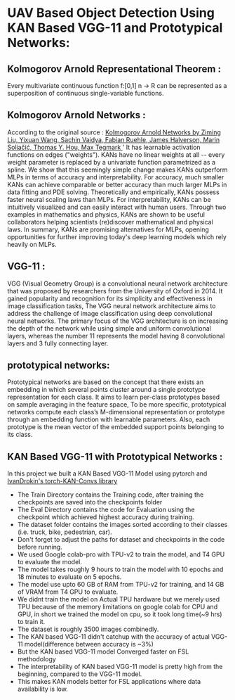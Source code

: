 # UAV Based Object Detection Using KAN Based VGG-11 and Prototypical Networks:

## Kolmogorov Arnold Representational Theorem : 
Every multivariate continuous function f:[0,1] n → R can be represented as a superposition of continuous single-variable functions.

## Kolmogorov Arnold Networks :
According to the original source : [Kolmogorov Arnold Networks by Ziming Liu, Yixuan Wang, Sachin Vaidya, Fabian Ruehle, James Halverson, Marin Soljačić, Thomas Y. Hou, Max Tegmark ](https://arxiv.org/abs/2404.19756)' It has learnable activation functions on edges ("weights"). KANs have no linear weights at all -- every weight parameter is replaced by a univariate function parametrized as a spline. We show that this seemingly simple change makes KANs outperform MLPs in terms of accuracy and interpretability. For accuracy, much smaller KANs can achieve comparable or better accuracy than much larger MLPs in data fitting and PDE solving. Theoretically and empirically, KANs possess faster neural scaling laws than MLPs. For interpretability, KANs can be intuitively visualized and can easily interact with human users. Through two examples in mathematics and physics, KANs are shown to be useful collaborators helping scientists (re)discover mathematical and physical laws. In summary, KANs are promising alternatives for MLPs, opening opportunities for further improving today's deep learning models which rely heavily on MLPs. 


## VGG-11 :
VGG (Visual Geometry Group) is a convolutional neural network architecture that was proposed by researchers from the University of Oxford in 2014. It gained popularity and recognition for its simplicity and effectiveness in image classification tasks, The VGG neural network architecture aims to address the challenge of image classification using deep convolutional neural networks. The primary focus of the VGG architecture is on increasing the depth of the network while using simple and uniform convolutional layers, whereas the number 11 represents the model having 8 convolutional layers and 3 fully connecting layer.

## prototypical networks:
Prototypical networks are based on the concept that there exists an embedding in which several points cluster around a single prototype representation for each class. It aims to learn per-class prototypes based on sample averaging in the feature space, To be more specific, prototypical networks compute each class’s M-dimensional representation or prototype through an embedding function with learnable parameters. Also, each prototype is the mean vector of the embedded support points belonging to its class.

## KAN Based VGG-11 with Prototypical Networks :
In this project we built a KAN Based VGG-11 Model using pytorch and [IvanDrokin's torch-KAN-Convs library](https://github.com/IvanDrokin/torch-conv-kan.git)

* The Train Directory contains the Training code, after training the checkpoints are saved into the checkpoints folder
* The Eval Directory contains the code for Evaluation using the checkpoint which achieved highest accuracy during training.
* The dataset folder contains the images sorted according to their classes (i.e. truck, bike, pedestrian, car).
* Don't forget to adjust the paths for dataset and checkpoints in the code before running.
* We used Google colab-pro with TPU-v2 to train the model, and T4 GPU to evaluate the model.
* The model takes roughly 9 hours to train the model with 10 epochs and 18 minutes to evaluate on 5 epochs.
* The model use upto 60 GB of RAM from TPU-v2 for training, and 14 GB of VRAM from T4 GPU to evaluate.
* We didnt train the model on Actual TPU hardware but we merely used TPU because of the memory limitations on google colab for CPU and GPU, in short we trained the model on cpu, so it took long time(~9 hrs) to train it.
* The dataset is roughly 3500 images combinedly.
* The KAN based VGG-11 didn't catchup with the accuracy of actual VGG-11 model(difference between accuracy is ~3%)
* But the KAN based VGG-11 model Converged faster on FSL methodology
* The interpretability of KAN based VGG-11 model is pretty high from the beginning, compared to the VGG-11 model.
* This makes KAN models better for FSL applications where data availability is low.

